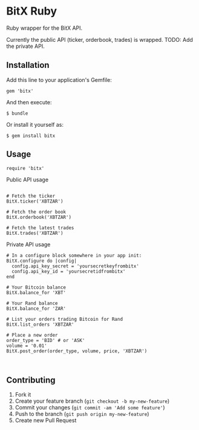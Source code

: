 # BitX Ruby

Ruby wrapper for the BitX API.

Currently the public API (ticker, orderbook, trades) is wrapped.
TODO: Add the private API.

## Installation

Add this line to your application's Gemfile:

    gem 'bitx'

And then execute:

    $ bundle

Or install it yourself as:

    $ gem install bitx

## Usage

```
require 'bitx'

```
Public API usage

```

# Fetch the ticker
BitX.ticker('XBTZAR')

# Fetch the order book
BitX.orderbook('XBTZAR')

# Fetch the latest trades
BitX.trades('XBTZAR')

```

Private API usage

```
# In a configure block somewhere in your app init:
BitX.configure do |config|
  config.api_key_secret = 'yoursecretkeyfrombitx'
  config.api_key_id = 'yoursecretidfrombitx'
end

# Your Bitcoin balance
BitX.balance_for 'XBT'

# Your Rand balance
BitX.balance_for 'ZAR'

# List your orders trading Bitcoin for Rand
BitX.list_orders 'XBTZAR'

# Place a new order
order_type = 'BID' # or 'ASK'
volume = '0.01'
BitX.post_order(order_type, volume, price, 'XBTZAR')



```

## Contributing

1. Fork it
2. Create your feature branch (`git checkout -b my-new-feature`)
3. Commit your changes (`git commit -am 'Add some feature'`)
4. Push to the branch (`git push origin my-new-feature`)
5. Create new Pull Request
